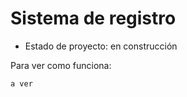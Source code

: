 <h1>Sistema de registro</h1>

- Estado de proyecto: en construcción

Para ver como funciona:

```a ver```
